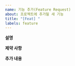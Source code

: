 ```yaml
---
name: 기능 추가(Feature Request)
about: 프로젝트에 추가될 새 기능
title: "[Feat] "
labels: feature
---
```


**설명**
<!--
    어떠한 기능이 추가될지 명확히 설명해주세요. 이해를 도울 수 있는 문맥을 추가 할수록 더 좋습니다.

    Examples:
        1. ...의 기능이 추가 되면 좋을 것 같습니다.
        2. ...의 기능이 필요합니다.
        3. ...

-->

**제약 사항**
<!--
    이 이슈를 해결 할 때 제약 사항을 적어 주세요, 그 제약 사항을 지키면서 이슈를 해결해야 합니다.

    Examples:
      1. 해당 기능을 작성 할 때 ... 파일이 수정되면 안됩니다.
      2. 해당 기능을 작성 할 때 외부 라이브러리 사용을 최소화 해야 합니다.
      3. ...
-->

**추가 내용**
<!--
    기능에 대한 추가적인 문맥이나, 스크린샷은 여기 추가해주세요.
-->
